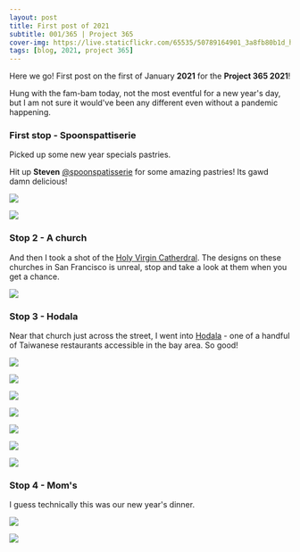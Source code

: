 ```yaml
---
layout: post
title: First post of 2021
subtitle: 001/365 | Project 365
cover-img: https://live.staticflickr.com/65535/50789164901_3a8fb80b1d_h.jpg
tags: [blog, 2021, project 365]
---
```


Here we go!  First post on the first of January **2021** for the **Project 365 2021**!

Hung with the fam-bam today, not the most eventful for a new year's day, but I am not sure it would've been any different even without a pandemic happening.

### First stop - Spoonspattiserie
Picked up some new year specials pastries.

Hit up **Steven** <a href="https://www.instagram.com/spoonspatisserie/" target=_new>@spoonspatisserie</a> for some amazing pastries!  Its gawd damn delicious!

<p class="post-img-wrap">
  <img src="https://live.staticflickr.com/65535/50789163511_8b36f7f843_h.jpg">
</p>
<p class="post-img-wrap">
  <img src="https://live.staticflickr.com/65535/50790443231_2e85849f4d_o.jpg">
</p>

### Stop 2 - A church
And then I took a shot of the <a href="http://www.sfsobor.com/" target=_new>Holy Virgin Catherdral</a>. The designs on these churches in San Francisco is unreal, stop and take a look at them when you get a chance.
<p class="post-img-wrap">
  <img src="https://live.staticflickr.com/65535/50790893251_d8518f9ee0_h.jpg">
</p>

### Stop 3 - Hodala
Near that church just across the street, I went into <a href="https://www.hodalausa.com/" target=_new>Hodala</a> - one of a handful of Taiwanese restaurants accessible in the bay area. So good!
<p class="post-img-wrap">
  <img src="https://live.staticflickr.com/65535/51791626233_32ce9c3c6c_h.jpg">
</p>
<p class="post-img-wrap">
  <img src="https://live.staticflickr.com/65535/50789266882_a96c6c8e0b_c.jpg">
</p>
<p class="post-img-wrap">
  <img src="https://live.staticflickr.com/65535/50788400663_4f9f29ae7e_h.jpg">
</p>
<p class="post-img-wrap">
  <img src="https://live.staticflickr.com/65535/50789268602_a18ab4dd5f_h.jpgg">
</p>
<p class="post-img-wrap">
  <img src="https://live.staticflickr.com/65535/50789266562_b4ecc3a7c7_b.jpg">
</p>
<p class="post-img-wrap">
  <img src="https://scontent-sjc3-1.cdninstagram.com/v/t51.2885-15/e35/135144930_3632173606842887_6945962355951936823_n.jpg?_nc_ht=scontent-sjc3-1.cdninstagram.com&_nc_cat=111&_nc_ohc=nDd8_b2J458AX-A6z8-&tp=1&oh=a39aa334663fe9d4c08d7e5643fdd93c&oe=60191AB7">
</p>
<p class="post-img-wrap">
  <img src="https://scontent-sjc3-1.cdninstagram.com/v/t51.2885-15/sh0.08/e35/s750x750/134219194_154600719471021_8965296024997991763_n.jpg?_nc_ht=scontent-sjc3-1.cdninstagram.com&_nc_cat=109&_nc_ohc=SrRsD49s7KYAX9VL0so&tp=1&oh=ea3dbec8faf3f67d6c8faea4295e13c6&oe=601A3FB8">
</p>

### Stop 4 - Mom's
I guess technically this was our new year's dinner.
<p class="post-img-wrap">
  <img src="https://live.staticflickr.com/65535/50789351352_bfa1790e36_b.jpg">
</p>

<p class="post-img-wrap">
  <img src="https://live.staticflickr.com/65535/50788843858_97cfdd1137_b.jpg">
</p>
